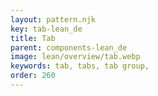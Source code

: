 ```yaml
---
layout: pattern.njk
key: tab-lean_de
title: Tab
parent: components-lean_de
image: lean/overview/tab.webp
keywords: tab, tabs, tab group, 
order: 260
---
```


